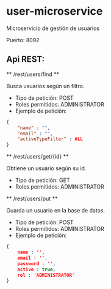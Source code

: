 # user-microservice
Microservicio de gestión de usuarios 

Puerto: 8092

## Api REST:

** /rest/users/find **

Busca usuarios según un filtro.

* Tipo de petición: POST
* Roles permitidos: ADMINISTRATOR
* Ejemplo de petición:

```json
{
    "name" : "",
    "email" : "",
    "activeTypeFilter" : ALL
}
```

** /rest/users/get/{id} **

Obtiene un usuario según su id.

* Tipo de petición: GET
* Roles permitidos: ADMINISTRATOR


** /rest/users/put **

Guarda un usuario en la base de datos.

* Tipo de petición: POST
* Roles permitidos: ADMINISTRATOR
* Ejemplo de petición:

```json
{  
    name : '',
    email : '',
    password : '',
    active : true,
    rol : 'ADMINISTRATOR'
}
```

